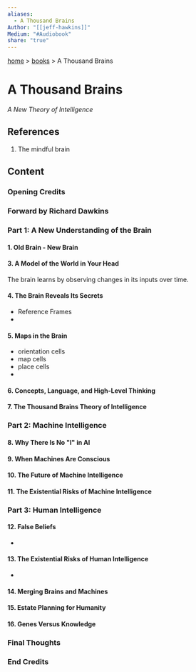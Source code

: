 ```yaml
---
aliases:
  - A Thousand Brains
Author: "[[jeff-hawkins]]"
Medium: "#Audiobook"
share: "true"
---
```

[ home](index.md) > [ books](books/index.md) > A Thousand Brains
# A Thousand Brains
_A New Theory of Intelligence_

## References
1. The mindful brain
## Content
### Opening Credits

### Forward by Richard Dawkins

### Part 1: A New Understanding of the Brain

#### 1. Old Brain - New Brain

#### 3. A Model of the World in Your Head
The brain learns by observing changes in its inputs over time.

#### 4. The Brain Reveals Its Secrets
- Reference Frames
- 

#### 5. Maps in the Brain
- orientation cells
- map cells
- place cells
- 

#### 6. Concepts, Language, and High-Level Thinking

#### 7. The Thousand Brains Theory of Intelligence

### Part 2: Machine Intelligence
#### 8. Why There Is No "I" in AI
#### 9. When Machines Are Conscious
#### 10. The Future of Machine Intelligence
#### 11. The Existential Risks of Machine Intelligence

### Part 3: Human Intelligence
#### 12. False Beliefs
- 

#### 13. The Existential Risks of Human Intelligence
- 

#### 14. Merging Brains and Machines
#### 15. Estate Planning for Humanity
#### 16. Genes Versus Knowledge
### Final Thoughts
### End Credits
